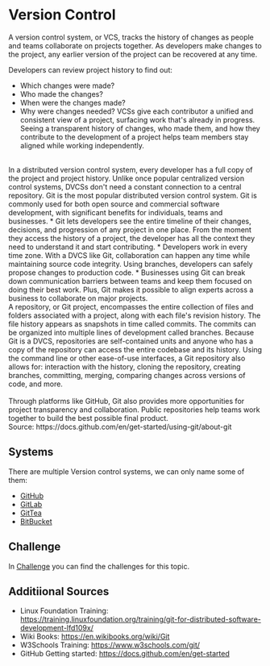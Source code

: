 # Version Control
A version control system, or VCS, tracks the history of changes as people and teams collaborate on projects together. As developers make changes to the project, any earlier version of the project can be recovered at any time.

Developers can review project history to find out:

* Which changes were made?
* Who made the changes?
* When were the changes made?
* Why were changes needed?
VCSs give each contributor a unified and consistent view of a project, surfacing work that's already in progress. Seeing a transparent history of changes, who made them, and how they contribute to the development of a project helps team members stay aligned while working independently.</br>
</br>
In a distributed version control system, every developer has a full copy of the project and project history. Unlike once popular centralized version control systems, DVCSs don't need a constant connection to a central repository. Git is the most popular distributed version control system. Git is commonly used for both open source and commercial software development, with significant benefits for individuals, teams and businesses.
* Git lets developers see the entire timeline of their changes, decisions, and progression of any project in one place. From the moment they access the history of a project, the developer has all the context they need to understand it and start contributing.
* Developers work in every time zone. With a DVCS like Git, collaboration can happen any time while maintaining source code integrity. Using branches, developers can safely propose changes to production code.
* Businesses using Git can break down communication barriers between teams and keep them focused on doing their best work. Plus, Git makes it possible to align experts across a business to collaborate on major projects.
</br>
A repository, or Git project, encompasses the entire collection of files and folders associated with a project, along with each file's revision history. The file history appears as snapshots in time called commits. The commits can be organized into multiple lines of development called branches. Because Git is a DVCS, repositories are self-contained units and anyone who has a copy of the repository can access the entire codebase and its history. Using the command line or other ease-of-use interfaces, a Git repository also allows for: interaction with the history, cloning the repository, creating branches, committing, merging, comparing changes across versions of code, and more.</br>
</br>
Through platforms like GitHub, Git also provides more opportunities for project transparency and collaboration. Public repositories help teams work together to build the best possible final product.</br>
Source: https://docs.github.com/en/get-started/using-git/about-git

## Systems

There are multiple Version control systems, we can only name some of them:
* [GitHub](https://learn.microsoft.com/en-us/training/paths/github-foundations/)
* [GitLab](https://about.gitlab.com/)
* [GitTea](https://about.gitea.com/)
* [BitBucket](https://www.atlassian.com/software/bitbucket)


## Challenge
In [Challenge](/Topics/VersionControl/Challenges/readme.md) you can find the challenges for this topic.



## Additiional Sources
* Linux Foundation Training: https://training.linuxfoundation.org/training/git-for-distributed-software-development-lfd109x/
* Wiki Books: https://en.wikibooks.org/wiki/Git
* W3Schools Training: https://www.w3schools.com/git/
* GitHub Getting started: https://docs.github.com/en/get-started
